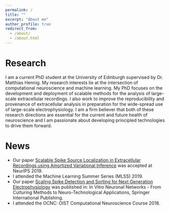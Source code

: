 ```yaml
---
permalink: /
title: ""
excerpt: "About me"
author_profile: true
redirect_from: 
  - /about/
  - /about.html
---
```


Research
======
I am a current PhD student at the University of Edinburgh supervised by
Dr. Matthias Hennig. My research interests lie at the intersection of computational neuroscience and machine learning. My PhD focuses on the development and deployment of scalable methods for the analysis of large-scale extracellular recordings. I also work to improve the reproducibility and provenance of extracellular analysis in preparation for the wide-spread use of large-scale electrophysiology. I am a firm believer that both of these research directions are essential for the current and future health of neuroscience and I am passionate about developing principled technologies to drive them forward.


News
======
* Our paper [Scalable Spike Source Localization in Extracellular Recordings using Amortized Variational Inference](https://www.biorxiv.org/content/10.1101/656389v1) was accepted at NeurIPS 2019.
* I attended the Machine Learning Summer Series (MLSS) 2019.
* Our paper [Scaling Spike Detection and Sorting for Next Generation Electrophysiology](https://arxiv.org/abs/1809.01051) was published in: In Vitro Neuronal Networks - From Culturing Methods to Neuro-Technological Applications, Springer International Publishing.
* I attended the OCNC: OIST Computational Neuroscience Course 2018.
